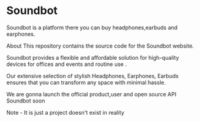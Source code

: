 # Soundbot

Soundbot is a platform there you can buy headphones,earbuds and earphones.

About This repository contains the source code for the Soundbot website.

Soundbot provides a flexible and affordable solution for high-quality devices for offices and events and routine use .

Our extensive selection of stylish Headphones, Earphones, Earbuds ensures that you can transform any space with minimal hassle.

We are gonna launch the official product,user and open source API Soundbot soon

Note - It is just a project doesn't exist in reality